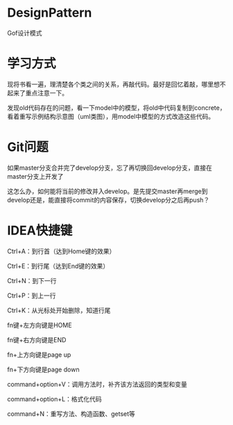 # DesignPattern
Gof设计模式

# 学习方式
现将书看一遍，理清楚各个类之间的关系，再敲代码。最好是回忆着敲，哪里想不起来了重点注意一下。

发现old代码存在的问题，看一下model中的模型，将old中代码复制到concrete，看着重写示例结构示意图（uml类图），用model中模型的方式改造这些代码。


# Git问题
如果master分支合并完了develop分支，忘了再切换回develop分支，直接在master分支上开发了

这怎么办，如何能将当前的修改并入develop。是先提交master再merge到develop还是，能直接将commit的内容保存，切换develop分之后再push？

# IDEA快捷键
Ctrl+A：到行首（达到Home键的效果）

Ctrl+E：到行尾（达到End键的效果）

Ctrl+N：到下一行

Ctrl+P：到上一行

Ctrl+K：从光标处开始删除，知道行尾

fn键+左方向键是HOME

fn键+右方向键是END

fn+上方向键是page up

fn+下方向键是page down

command+option+V：调用方法时，补齐该方法返回的类型和变量

command+option+L：格式化代码

command+N：重写方法、构造函数、getset等